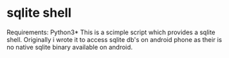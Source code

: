 # sqlite shell
Requirements: Python3*
This is a scimple script which provides a sqlite shell. Originally i wrote it to access sqlite db's on android phone as their is no native sqlite binary available on android.
